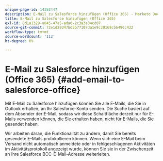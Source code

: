```yaml
---
unique-page-id: 14352447
description: E-Mail zu Salesforce hinzufügen (Office 365) - Marketo Docs - Produktdokumentation
title: E-Mail zu Salesforce hinzufügen (Office 365)
exl-id: 8d1a1329-a045-47a5-ada0-2c3a3a34cd07
source-git-commit: 72e1d29347bd5b77107da1e9c30169cb6490c432
workflow-type: tm+mt
source-wordcount: '112'
ht-degree: 0%

---
```


# E-Mail zu Salesforce hinzufügen (Office 365) {#add-email-to-salesforce-office}

Mit E-Mail zu Salesforce hinzufügen können Sie alle E-Mails, die Sie in Outlook erhalten, an Ihr Salesforce-Konto senden. Die Suche basiert auf dem Absender der E-Mail, sodass wir diese Schaltfläche derzeit nur für E-Mails verwenden können, die Sie erhalten haben, nicht für E-Mails, die Sie gesendet haben.

Wir arbeiten daran, die Funktionalität zu ändern, damit Sie bereits gesendete E-Mails protokollieren können. Wenn sich eine E-Mail beim Versand nicht automatisch anmeldete oder in fehlgeschlagenen Aktivitäten im Aktivitätsprotokoll angezeigt wurde, können Sie sie in der Zwischenzeit an Ihre Salesforce BCC-E-Mail-Adresse weiterleiten.
